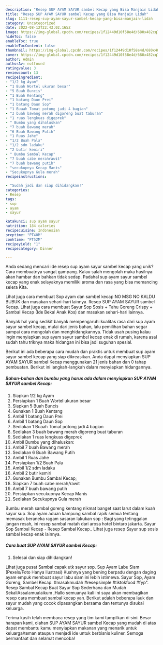 ```yaml
---
description: "Resep SUP AYAM SAYUR sambel Kecap yang Bisa Manjain Lidah"
title: "Resep SUP AYAM SAYUR sambel Kecap yang Bisa Manjain Lidah"
slug: 1111-resep-sup-ayam-sayur-sambel-kecap-yang-bisa-manjain-lidah
category: Uncategorized
date: 2022-08-12T22:43:02.165Z
image: https://img-global.cpcdn.com/recipes/1f12449d10f58e4d/680x482cq70/sup-ayam-sayur-sambel-kecap-foto-resep-utama.jpg
hideToc: false
enableToc: true
enableTocContent: false
thumbnail: https://img-global.cpcdn.com/recipes/1f12449d10f58e4d/680x482cq70/sup-ayam-sayur-sambel-kecap-foto-resep-utama.jpg
cover: https://img-global.cpcdn.com/recipes/1f12449d10f58e4d/680x482cq70/sup-ayam-sayur-sambel-kecap-foto-resep-utama.jpg
author: Admin
authorAv: notfound
ratingvalue: 3
reviewcount: 13
recipeingredient:
- "1/2 kg Ayam"
- "1 Buah Wortel ukuran besar"
- "5 Buah Buncis"
- "1 Buah Kentang"
- "1 batang Daun Prei"
- "1 batang Daun Sop"
- "1 Buaah Tomat potong jadi 4 bagian"
- "3 buah bawang merah digoreng buat taburan"
- "1 ruas lengkuas digeprek"
- " Bumbu yang dihaluskan"
- "7 buah Bawang merah"
- "6 Buah Bawang Putih"
- "1 Ruas Jahe"
- "1/2 Buah Pala"
- "1/2 sdm ladaku"
- "2 butir kemiri"
- " Bumbu Sambal Kecap"
- "7 buah cabe merahrawit"
- "7 buah bawang putih"
- "secukupnya Kecap Manis"
- "Secukupnya Gula merah"
recipeinstructions:

- "Sudah jadi dan siap dihidangkan!"
categories:
- Resep
tags:
- sup
- ayam
- sayur

katakunci: sup ayam sayur 
nutrition: 184 calories
recipecuisine: Indonesian
preptime: "PT40M"
cooktime: "PT52M"
recipeyield: "1"
recipecategory: Dinner

---
```





Anda sedang mencari ide resep sup ayam sayur sambel kecap yang unik? Cara membuatnya sangat gampang. Kalau salah mengolah maka hasilnya akan hambar dan bahkan tidak sedap. Padahal sup ayam sayur sambel kecap yang enak selayaknya memiliki aroma dan rasa yang bisa memancing selera Kita.





Lihat juga cara membuat Sop ayam dan sambel kecap NO MSG NO KALDU BUBUK dan masakan sehari-hari lainnya. Resep SUP AYAM SAYUR sambel Kecap. Lihat juga cara membuat Sayur Sop Sosis + Tahu Goreng Crispy + Sambal Kecap (Ide Bekal Anak Kos) dan masakan sehari-hari lainnya.

Banyak hal yang sedikit banyak mempengaruhi kualitas rasa dari sup ayam sayur sambel kecap, mulai dari jenis bahan, lalu pemilihan bahan segar sampai cara mengolah dan menghidangkannya. Tidak usah pusing kalau ingin menyiapkan sup ayam sayur sambel kecap enak di rumah, karena asal sudah tahu triknya maka hidangan ini bisa jadi suguhan spesial.






Berikut ini ada beberapa cara mudah dan praktis untuk membuat sup ayam sayur sambel kecap yang siap dikreasikan. Anda dapat menyiapkan SUP AYAM SAYUR sambel Kecap menggunakan 21 jenis bahan dan 0 tahap pembuatan. Berikut ini langkah-langkah dalam menyiapkan hidangannya.

<!--inarticleads1-->

##### Bahan-bahan dan bumbu yang harus ada dalam menyiapkan SUP AYAM SAYUR sambel Kecap:

1. Siapkan 1/2 kg Ayam
1. Persiapkan 1 Buah Wortel ukuran besar
1. Siapkan 5 Buah Buncis
1. Gunakan 1 Buah Kentang
1. Ambil 1 batang Daun Prei
1. Ambil 1 batang Daun Sop
1. Sediakan 1 Buaah Tomat potong jadi 4 bagian
1. Sediakan 3 buah bawang merah digoreng buat taburan
1. Sediakan 1 ruas lengkuas digeprek
1. Ambil  Bumbu yang dihaluskan:
1. Ambil 7 buah Bawang merah
1. Sediakan 6 Buah Bawang Putih
1. Ambil 1 Ruas Jahe
1. Persiapkan 1/2 Buah Pala
1. Ambil 1/2 sdm ladaku
1. Ambil 2 butir kemiri
1. Gunakan  Bumbu Sambal Kecap;
1. Siapkan 7 buah cabe merah/rawit
1. Ambil 7 buah bawang putih
1. Persiapkan secukupnya Kecap Manis
1. Sediakan Secukupnya Gula merah


Bumbu merah sambal goreng kentang nikmat banget saat larut dalam kuah sayur sup. Sop ayam aduan kampung sambal rapik semua tentang memasak beraneka ragam sasaran lakukan sop : Bagi yang tetinggalan jangan resah, ini resep sambal matah dari arosa hotel bintaro jakarta. Sayur Sop Sambal Kecap - Resep Sambal Kecap.. Lihat juga resep Sayur sup sosis sambal kecap enak lainnya. 

<!--inarticleads2-->

##### Cara buat SUP AYAM SAYUR sambel Kecap:


1. Selesai dan siap dihidangkan!

Lihat juga pusat Sambal capak utk sayur sop. Sup Ayam Labu Siam (Pexels/Foto Hanya Ilustrasi) Kuahnya yang bening berpadu dengan daging ayam empuk membuat sayur labu siam ini lebih istimewa. Sayur Sop, Ayam Goreng, Sambel Kecap. #masakmudah #resepsimple #tiktokfood #fyp&#34;. Resep Sambal Kecap Buat Sayur Sop Sederhana dan Mudah SekaliAssalamualaikum ,Hallo semuanya kali ini saya akan membagikan resep cara membuat sambal kecap yan. Berikut adalah beberapa lauk dan sayur mudah yang cocok dipasangkan bersama dan tentunya disukai keluarga. 

Terima kasih telah membaca resep yang tim kami tampilkan di sini. Besar harapan kami, olahan SUP AYAM SAYUR sambel Kecap yang mudah di atas dapat membantu kamu menyiapkan makanan yang menarik untuk keluarga/teman ataupun menjadi ide untuk berbisnis kuliner. Semoga bermanfaat dan selamat mencoba!
